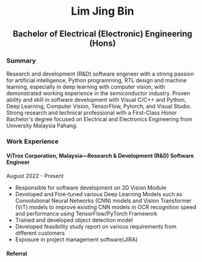 <h1 align="center">
 Lim Jing Bin
 </h1>
<h2 align="center">
Bachelor of Electrical (Electronic) Engineering (Hons)
 </h2> 

### <a name="Summary">Summary</a>
Research and development (R&D) software engineer with a strong passion for artificial intelligence, Python programming, RTL design and machine learning, especially in deep learning with computer vision, with demonstrated working experience in the semiconductor industry. Proven ability and skill in software development with Visual C/C++ and Python, Deep Learning, Computer Vision, TensorFlow, Pytorch, and Visual Studio. Strong research and technical professional with a First-Class Honor Bachelor's degree focused on Electrical and Electronics Engineering from University Malaysia Pahang.

### <a name="Work Experience">Work Experience</a>

#### ViTrox Corporation, Malaysia—Research & Development (R&D) Software Engineer
August 2022 - Present
- Responsible for software development on 2D Vision Module
- Developed and Fine-tuned various Deep Learning Models such as Convolutional Neural Networks (CNN) models and Vision Transformer (ViT) models to improve existing CNN models in OCR recognition speed and performance using TensorFlow/PyTorch Framework
- Trained and developed object detection model
- Developed feasibility study report on various requirements from different customers
- Exposure in project management software(JIRA)




#### Referral
